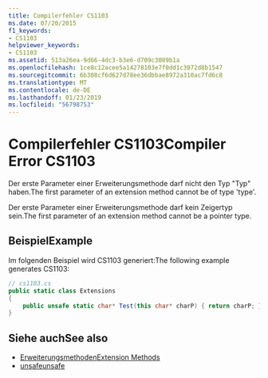 ```yaml
---
title: Compilerfehler CS1103
ms.date: 07/20/2015
f1_keywords:
- CS1103
helpviewer_keywords:
- CS1103
ms.assetid: 513a26ea-9d66-4dc3-b3e6-d709c3089b1a
ms.openlocfilehash: 1ce8c12acee5a14278103e7f0dd1c3072d8b1547
ms.sourcegitcommit: 6b308cf6d627d78ee36dbbae8972a310ac7fd6c8
ms.translationtype: MT
ms.contentlocale: de-DE
ms.lasthandoff: 01/23/2019
ms.locfileid: "56798753"
---
```

# <a name="compiler-error-cs1103"></a><span data-ttu-id="3770c-102">Compilerfehler CS1103</span><span class="sxs-lookup"><span data-stu-id="3770c-102">Compiler Error CS1103</span></span>
<span data-ttu-id="3770c-103">Der erste Parameter einer Erweiterungsmethode darf nicht den Typ "Typ" haben.</span><span class="sxs-lookup"><span data-stu-id="3770c-103">The first parameter of an extension method cannot be of type 'type'.</span></span>  
  
 <span data-ttu-id="3770c-104">Der erste Parameter einer Erweiterungsmethode darf kein Zeigertyp sein.</span><span class="sxs-lookup"><span data-stu-id="3770c-104">The first parameter of an extension method cannot be a pointer type.</span></span>  
  
## <a name="example"></a><span data-ttu-id="3770c-105">Beispiel</span><span class="sxs-lookup"><span data-stu-id="3770c-105">Example</span></span>  
 <span data-ttu-id="3770c-106">Im folgenden Beispiel wird CS1103 generiert:</span><span class="sxs-lookup"><span data-stu-id="3770c-106">The following example generates CS1103:</span></span>  
  
```csharp  
// cs1103.cs  
public static class Extensions  
{  
    public unsafe static char* Test(this char* charP) { return charP; } // CS1103  
}   
```  
  
## <a name="see-also"></a><span data-ttu-id="3770c-107">Siehe auch</span><span class="sxs-lookup"><span data-stu-id="3770c-107">See also</span></span>

- [<span data-ttu-id="3770c-108">Erweiterungsmethoden</span><span class="sxs-lookup"><span data-stu-id="3770c-108">Extension Methods</span></span>](../../csharp/programming-guide/classes-and-structs/extension-methods.md)
- [<span data-ttu-id="3770c-109">unsafe</span><span class="sxs-lookup"><span data-stu-id="3770c-109">unsafe</span></span>](../../csharp/language-reference/keywords/unsafe.md)
